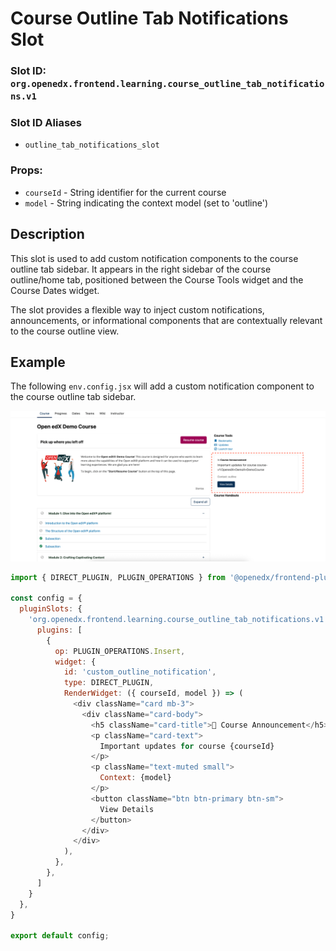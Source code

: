 # Course Outline Tab Notifications Slot

### Slot ID: `org.openedx.frontend.learning.course_outline_tab_notifications.v1`

### Slot ID Aliases
* `outline_tab_notifications_slot`

### Props:
* `courseId` - String identifier for the current course
* `model` - String indicating the context model (set to 'outline')

## Description

This slot is used to add custom notification components to the course outline tab sidebar. It appears in the right sidebar of the course outline/home tab, positioned between the Course Tools widget and the Course Dates widget.

The slot provides a flexible way to inject custom notifications, announcements, or informational components that are contextually relevant to the course outline view.

## Example

The following `env.config.jsx` will add a custom notification component to the course outline tab sidebar.

![Course notification example](./images/course-outline-notification-example.png)

```js
import { DIRECT_PLUGIN, PLUGIN_OPERATIONS } from '@openedx/frontend-plugin-framework';

const config = {
  pluginSlots: {
    'org.openedx.frontend.learning.course_outline_tab_notifications.v1': {
      plugins: [
        {
          op: PLUGIN_OPERATIONS.Insert,
          widget: {
            id: 'custom_outline_notification',
            type: DIRECT_PLUGIN,
            RenderWidget: ({ courseId, model }) => (
              <div className="card mb-3">
                <div className="card-body">
                  <h5 className="card-title">📢 Course Announcement</h5>
                  <p className="card-text">
                    Important updates for course {courseId}
                  </p>
                  <p className="text-muted small">
                    Context: {model}
                  </p>
                  <button className="btn btn-primary btn-sm">
                    View Details
                  </button>
                </div>
              </div>
            ),
          },
        },
      ]
    }
  },
}

export default config;
```
